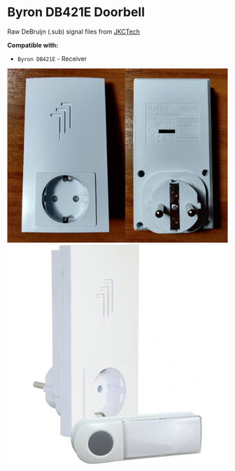 # Byron DB421E Doorbell

Raw DeBruijn (.sub) signal files from [JKCTech](https://github.com/jkctech/Flipper-Zero-Scripts)

**Compatible with:**

- `Byron DB421E` - Receiver

<img src="receiver.jpg">
<img src="stock.jpg">
